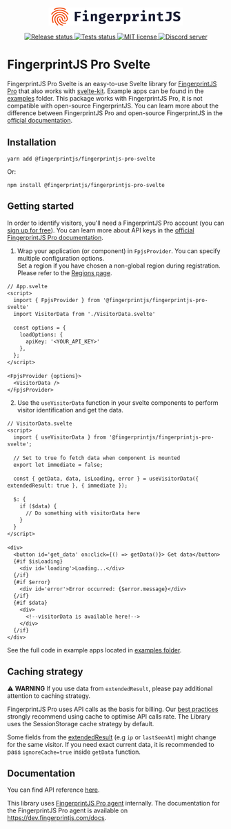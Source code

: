 <p align="center">
  <a href="https://fingerprintjs.com">
    <img src="https://raw.githubusercontent.com/fingerprintjs/fingerprintjs-pro-svelte/main/resources/logo.svg" alt="FingerprintJS" width="312px" />
  </a>
</p>
<p align="center">
   <a href="https://github.com/fingerprintjs/fingerprintjs-pro-svelte/actions/workflows/release.yml">
    <img src="https://github.com/fingerprintjs/fingerprintjs-pro-svelte/actions/workflows/release.yml/badge.svg" alt="Release status">
   </a>
<a href="https://github.com/fingerprintjs/fingerprintjs-pro-svelte/actions/workflows/test.yml">
    <img src="https://github.com/fingerprintjs/fingerprintjs-pro-svelte/actions/workflows/test.yml/badge.svg" alt="Tests status">
   </a>
   <a href="https://opensource.org/licenses/MIT">
     <img src="https://img.shields.io/:license-mit-blue.svg" alt="MIT license">
   </a>
   <a href="https://discord.gg/39EpE2neBg">
     <img src="https://img.shields.io/discord/852099967190433792?style=logo&label=Discord&logo=Discord&logoColor=white" alt="Discord server">
   </a>
</p>

# FingerprintJS Pro Svelte

FingerprintJS Pro Svelte is an easy-to-use Svelte library for [FingerprintJS Pro](https://fingerprintjs.com/) that also
works with [svelte-kit](https://kit.svelte.dev/).
Example apps can be found in the [examples](./examples) folder.
This package works with FingerprintJS Pro, it is not compatible with open-source FingerprintJS. You can learn more about
the difference between FingerprintJS Pro and open-source FingerprintJS in
the [official documentation](https://dev.fingerprintjs.com/docs/pro-vs-open-source).

## Installation

```shell
yarn add @fingerprintjs/fingerprintjs-pro-svelte
```

Or:

```shell
npm install @fingerprintjs/fingerprintjs-pro-svelte
```

## Getting started

In order to identify visitors, you'll need a FingerprintJS Pro account (you
can [sign up for free](https://dashboard.fingerprintjs.com/signup/)).
You can learn more about API keys in
the [official FingerprintJS Pro documentation](https://dev.fingerprintjs.com/docs/quick-start-guide).

1. Wrap your application (or component) in `FpjsProvider`. You can specify multiple configuration options. \
   Set a region if you have chosen a non-global region during registration. Please refer to
   the [Regions page](https://dev.fingerprintjs.com/docs/regions).

```sveltehtml
// App.svelte
<script>
  import { FpjsProvider } from '@fingerprintjs/fingerprintjs-pro-svelte'
  import VisitorData from './VisitorData.svelte'

  const options = {
    loadOptions: {
      apiKey: '<YOUR_API_KEY>'
    },
  };
</script>

<FpjsProvider {options}>
  <VisitorData />
</FpjsProvider>
```

2. Use the `useVisitorData` function in your svelte components to perform visitor identification and get the data.

```sveltehtml
// VisitorData.svelte
<script>
  import { useVisitorData } from '@fingerprintjs/fingerprintjs-pro-svelte';

  // Set to true fo fetch data when component is mounted
  export let immediate = false;

  const { getData, data, isLoading, error } = useVisitorData({ extendedResult: true }, { immediate });

  $: {
    if ($data) {
      // Do something with visitorData here
    }
  }
</script>

<div>
  <button id='get_data' on:click={() => getData()}> Get data</button>
  {#if $isLoading}
    <div id='loading'>Loading...</div>
  {/if}
  {#if $error}
    <div id='error'>Error occurred: {$error.message}</div>
  {/if}
  {#if $data}
    <div>
      <!--visitorData is available here!-->
    </div>
  {/if}
</div>
```

See the full code in example apps located in [examples folder](./examples).

## Caching strategy

:warning: **WARNING** If you use data from `extendedResult`, please pay additional attention to caching strategy.

FingerprintJS Pro uses API calls as the basis for billing.
Our [best practices](https://dev.fingerprintjs.com/docs/caching-visitor-information) strongly recommend using cache to
optimise API calls rate. The Library uses the SessionStorage cache strategy by default.

Some fields from the [extendedResult](https://dev.fingerprintjs.com/docs/js-agent#extendedresult) (e.g `ip`
or `lastSeenAt`) might change for the same visitor. If you need exact current data, it is recommended to
pass `ignoreCache=true` inside `getData` function.

## Documentation

You can find API reference [here](https://fingerprintjs.github.io/fingerprintjs-pro-svelte/).

This library uses [FingerprintJS Pro agent](https://fingerprintjs.com/github/) internally. The documentation for the
FingerprintJS Pro agent is available on https://dev.fingerprintjs.com/docs.
